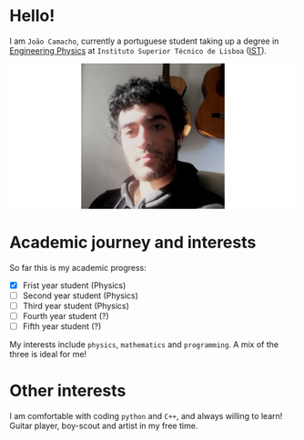 # Hello!

I am `João Camacho`, currently a portuguese student taking up a degree in [Engineering Physics](https://tecnico.ulisboa.pt/en/education/courses/masters-programmes/engineering-physics/) at `Instituto Superior Técnico de Lisboa` ([IST](https://tecnico.ulisboa.pt/en/)). <br>

![Me hehe](me.png)

# Academic journey and interests

So far this is my academic progress:
- [X] Frist year student (Physics)
- [ ] Second year student (Physics)
- [ ] Third year student (Physics)
- [ ] Fourth year student (?)
- [ ] Fifth year student (?)

My interests include `physics`, `mathematics` and `programming`. A mix of the three is ideal for me!

# Other interests

I am comfortable with coding `python` and `C++`, and always willing to learn!<br>
Guitar player, boy-scout and artist in my free time.
